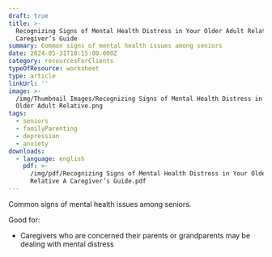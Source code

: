 ```yaml
---
draft: true
title: >-
  Recognizing Signs of Mental Health Distress in Your Older Adult Relative: A
  Caregiver’s Guide
summary: Common signs of mental health issues among seniors
date: 2024-05-31T18:15:00.000Z
category: resourcesForClients
typeOfResource: worksheet
type: article
linkUrl: ''
image: >-
  /img/Thumbnail Images/Recognizing Signs of Mental Health Distress in Your
  Older Adult Relative.png
tags:
  - seniors
  - familyParenting
  - depression
  - anxiety
downloads:
  - language: english
    pdf: >-
      /img/pdf/Recognizing Signs of Mental Health Distress in Your Older Adult
      Relative A Caregiver’s Guide.pdf
---
```


Common signs of mental health issues among seniors. 

Good for:

* Caregivers who are concerned their parents or grandparents may be dealing with mental distress 
